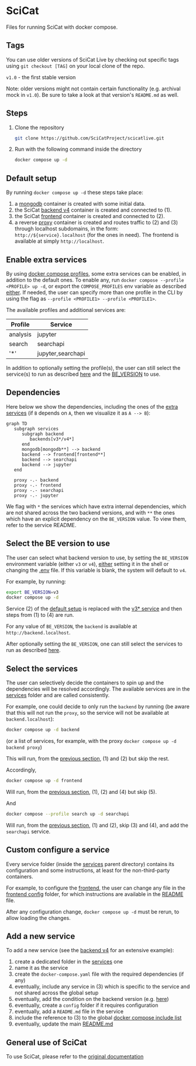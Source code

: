 # SciCat

Files for running SciCat with docker compose.

## Tags

You can use older versions of SciCat Live by checking out specific tags using `git checkout [TAG]` on your local clone of the repo.

`v1.0` - the first stable version

Note: older versions might not contain certain functionality (e.g. archival mock in `v1.0`). Be sure to take a look at that version's `README.md` as well.

## Steps

1. Clone the repository
   ```sh
   git clone https://github.com/SciCatProject/scicatlive.git
   ```
2. Run with the following command inside the directory
   ```sh
   docker compose up -d
   ```

## Default setup

By running `docker compose up -d` these steps take place:
1. a [mongodb](./services/mongodb/) container is created with some initial data.
2. the SciCat [backend v4](./services/backendv4/) container is created and connected to (1).
3. the SciCat [frontend](./services/frontend/) container is created and connected to (2).
4. a reverse [proxy](./services/proxy) container is created and routes traffic to (2) and (3) through localhost subdomains, in the form: `http://${service}.localhost` (for the ones in need). The frontend is available at simply `http://localhost`.

## Enable extra services

By using [docker compose profiles](https://docs.docker.com/compose/profiles/), some extra services can be enabled, in addition to the default ones. To enable any, run `docker compose --profile <PROFILE> up -d`, or export the `COMPOSE_PROFILES` env variable as described [either](https://docs.docker.com/compose/environment-variables/envvars-precedence/). If needed, the user can specify more than one profile in the CLI by using the flag as `--profile <PROFILE1> --profile <PROFILE1>`. 

The available profiles and additional services are:

| Profile      | Service           |
| ------------ | ----------------- |
| analysis     | jupyter           |
| search       | searchapi         |
| '*'          | jupyter,searchapi |

In addition to optionally setting the profile(s), the user can still select the service(s) to run as described [here](#select-the-services) and the [BE_VERSION](#select-the-be-version-to-use) to use.

## Dependencies

Here below we show the dependencies, including the ones of the [extra services](#enable-extra-services) (if `B` depends on `A`, then we visualize it as `A --> B`):

```mermaid
graph TD
   subgraph services
      subgraph backend
         backends[v3*/v4*]
      end
      mongodb[mongodb**] --> backend
      backend --> frontend[frontend**]
      backend --> searchapi
      backend --> jupyter
   end

   proxy -.- backend
   proxy -.- frontend
   proxy -.- searchapi
   proxy -.- jupyter
```

We flag with `*` the services which have extra internal dependencies, which are not shared across the two backend versions, and with `**` the ones which have an explicit dependency on the `BE_VERSION` value. To view them, refer to the service README.

## Select the BE version to use

The user can select what backend version to use, by setting the `BE_VERSION` environment variable (either `v3` or `v4`), [either](https://docs.docker.com/compose/environment-variables/envvars-precedence/) setting it in the shell or changing the [.env](./.env#L1) file. If this variable is blank, the system will default to `v4`.

For example, by running: 

```sh
export BE_VERSION=v3
docker compose up -d
```

Service (2) of the [default setup](README.md#default-setup) is replaced with the [v3* service](./services/backendv3/) and then steps from (1) to (4) are run. 

For any value of `BE_VERSION`, the `backend` is available at `http://backend.localhost`.

After optionally setting the `BE_VERSION`, one can still select the services to run as described [here](README.md#select-the-services).

## Select the services

The user can selectively decide the containers to spin up and the dependencies will be resolved accordingly. The available services are in the [services](./services/) folder and are called consistently.

For example, one could decide to only run the `backend` by running (be aware that this will not run the `proxy`, so the service will not be available at `backend.localhost`):

```sh
docker compose up -d backend
```

(or a list of services, for example, with the proxy `docker compose up -d backend proxy`)

This will run, from the [previous section](#default-setup), (1) and (2) but skip the rest.

Accordingly,
```sh
docker compose up -d frontend
```

Will run, from the [previous section](#default-setup), (1), (2) and (4) but skip (5).

And 

```sh
docker compose --profile search up -d searchapi
```

Will run, from the [previous section](#default-setup), (1) and (2), skip (3) and (4), and add the `searchapi` service.

## Custom configure a service

Every service folder (inside the [services](./services/) parent directory) contains its configuration and some instructions, at least for the non-third-party containers.

For example, to configure the [frontend](./services/frontend/), the user can change any file in the [frontend config](./services/frontend/config/) folder, for which instructions are available in the [README](./services/frontend/README.md) file.

After any configuration change, `docker compose up -d` must be rerun, to allow loading the changes.

## Add a new service

To add a new service (see the [backend v4](./services/backendv4/) for an extensive example):
1. create a dedicated folder in the [services](./services/) one
2. name it as the service
3. create the `docker-compose.yaml` file with the required dependencies (if any)
4. eventually, include any service in (3) which is specific to the service and not shared across the global setup
5. eventually, add the condition on the backend version (e.g. [here](./services/frontend/docker-compose.yaml#L14))
6. eventually, create a `config` folder if it requires configuration
7. eventually, add a `README.md` file in the service
8. include the reference to (3) to the global [docker compose include list](docker-compose.yaml#L2)
9. eventually, update the main [README.md](README.md)

## General use of SciCat

To use SciCat, please refer to the [original documentation](https://scicatproject.github.io/documentation/)
